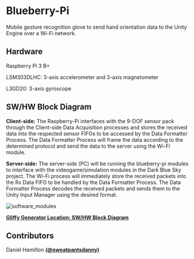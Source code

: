 # Blueberry-Pi
Mobile gesture recognition glove to send hand orientation data to the Unity Engine over a Wi-Fi network.

## Hardware
Raspberry Pi 3 B+

LSM303DLHC: 3-axis accelerometer and 3-axis magnetometer

L3GD20: 3-axis gyroscope

## SW/HW Block Diagram

**Client-side:** The Raspberry-Pi interfaces with the 9-DOF sensor pack through the Client-side Data Acquisition processes and stores the received data into the respected sensor FIFOs to be accessed by the Data Formatter Process. The Data Formatter Process will frame the data according to the determined protocol and send the data to the server using the Wi-Fi module.

**Server-side:** The server-side (PC) will be running the blueberry-pi modules to interface with the videogame/simulation modules in the Dark Blue Sky project. The Wi-Fi process will immediately store the received packets into the Rx Data FIFO to be handled by the Data Formatter Process. The Data Formatter Process decodes the received packets and sends them to the Unity Input Manager using the desired format.

![software_modules](https://user-images.githubusercontent.com/40513675/58389317-849c5b80-7ff7-11e9-9c26-4210e3a6e92f.jpg)

[**Gliffy Generator Location: SW/HW Block Diagram**](https://github.com/bluegrs/blueberry-pi/tree/server/docs/gliffy)

## Contributors
Daniel Hamilton [**(@sweatpantsdanny)**](https://github.com/sweatpantsdanny)
